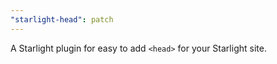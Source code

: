 ```yaml
---
"starlight-head": patch
---
```


A Starlight plugin for easy to add `<head>` for your Starlight site.
